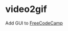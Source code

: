 # video2gif

Add GUI to [FreeCodeCamp](https://www.freecodecamp.org/news/how-to-convert-video-files-to-gif-in-python/)
